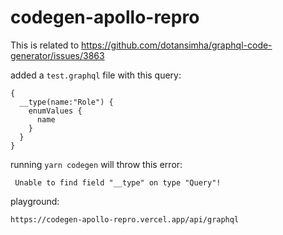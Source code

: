 # codegen-apollo-repro

This is related to https://github.com/dotansimha/graphql-code-generator/issues/3863

added a `test.graphql` file with this query:

```
{
  __type(name:"Role") {
    enumValues {
      name
    }
  }
}
```

running `yarn codegen` will throw this error:

```
 Unable to find field "__type" on type "Query"!
```

playground:

`https://codegen-apollo-repro.vercel.app/api/graphql`
